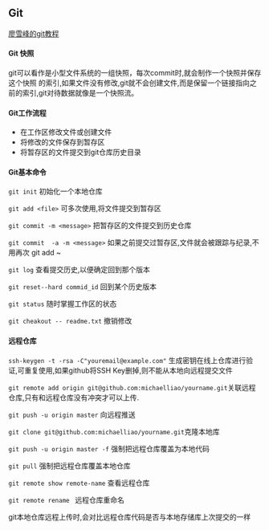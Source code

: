 ## Git

[廖雪峰的git教程](https://www.liaoxuefeng.com/wiki/896043488029600)

#### Git 快照

git可以看作是小型文件系统的一组快照，每次commit时,就会制作一个快照并保存这个快照  的索引,如果文件没有修改,git就不会创建文件,而是保留一个链接指向之前的索引,git对待数据就像是一个快照流。

#### Git工作流程

- 在工作区修改文件或创建文件
- 将修改的文件保存到暂存区
- 将暂存区的文件提交到git仓库历史目录

#### Git基本命令

`git init` 初始化一个本地仓库

`git add <file>` 可多次使用,将文件提交到暂存区

`git commit -m <message>` 把暂存区的文件提交到历史仓库

`git commit  -a -m <message>` 如果之前提交过暂存区,文件就会被跟踪与纪录,不用再次 git add ~

`git log` 查看提交历史,以便确定回到那个版本

`git reset--hard commid_id` 回到某个历史版本

`git status` 随时掌握工作区的状态

`git cheakout -- readme.txt`  撤销修改

#### 远程仓库

`ssh-keygen -t -rsa -C"youremail@example.com"`   生成密钥在线上仓库进行验证,可重复使用,如果github将SSH Key删掉,则不能从本地向远程提交文件

`git remote add origin git@github.com:michaelliao/yourname.git`关联远程仓库,只有和远程仓库没有冲突才可以上传.

`git push -u origin master` 向远程推送 

`git clone git@github.com:michaelliao/yourname.git`克隆本地库

`git push -u origin master -f` 强制把远程仓库覆盖为本地代码

`git pull` 强制把远程仓库覆盖本地仓库

`git remote show remote-name` 查看远程仓库

`git remote rename ` 远程仓库重命名

git本地仓库远程上传时,会对比远程仓库代码是否与本地存储库上次提交的一样

